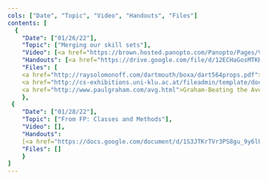 ```yaml
---
cols: ["Date", "Topic", "Video", "Handouts", "Files"]
contents: [
  {
    "Date": ["01/26/22"],
    "Topic": ["Merging our skill sets"],
    "Video": [<a href="https://brown.hosted.panopto.com/Panopto/Pages/Viewer.aspx?id=3371611e-ab74-4363-92ee-ae25017fefc8">video</a>],
	"Handouts": [<a href="https://drive.google.com/file/d/12ECHaGosMTKR9z80VLped7tNtLZ5D972/">code handout</a>],
    "Files": [
	<a href="http://raysolomonoff.com/dartmouth/boxa/dart564props.pdf">Dartmouth AI Workshop Proposal</a>,
	<a href="http://cs-exhibitions.uni-klu.ac.at/fileadmin/template/documents/text/The_development_of_the_simula_languages.pdf">Development of the SIMULA Languages</a>,
	<a href="http://www.paulgraham.com/avg.html">Graham-Beating the Averages</a>]
	}, 
 {
    "Date": ["01/28/22"],
    "Topic": ["From FP: Classes and Methods"],
    "Video": [],
	"Handouts":
	[<a href="https://docs.google.com/document/d/1S3JTKrTVr3PS8gu_9y6lPPHmmKdJXMsv042Pc1FXgv4/edit?usp=sharing">code handout</a>,<a href="https://classroom.github.com/a/61gWpbdw">starter github link</a>],
    "Files": []
	}	
]
---
```


